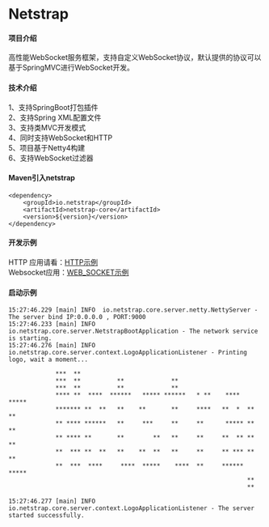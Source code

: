# Netstrap

#### 项目介绍

高性能WebSocket服务框架，支持自定义WebSocket协议，默认提供的协议可以基于SpringMVC进行WebSocket开发。

#### 技术介绍

1、支持SpringBoot打包插件 <br/>
2、支持Spring XML配置文件 <br/>
3、支持类MVC开发模式      <br/> 
4、同时支持WebSocket和HTTP<br/>
5、项目基于Netty4构建     <br/>
6、支持WebSocket过滤器    <br/>

#### Maven引入netstrap

```
<dependency>
    <groupId>io.netstrap</groupId>
    <artifactId>netstrap-core</artifactId>
    <version>${version}</version>
</dependency>
```

#### 开发示例

HTTP 应用请看：[HTTP示例](https://github.com/minghu-zhang/netstrap/blob/master/HTTP.md)  
Websocket应用：[WEB_SOCKET示例](https://github.com/minghu-zhang/netstrap/blob/master/WEB_SOCKET.md)

#### 启动示例

```
15:27:46.229 [main] INFO  io.netstrap.core.server.netty.NettyServer - The server bind IP:0.0.0.0 , PORT:9000
15:27:46.233 [main] INFO  io.netstrap.core.server.NetstrapBootApplication - The network service is starting.
15:27:46.276 [main] INFO  io.netstrap.core.server.context.LogoApplicationListener - Printing logo, wait a moment...

             ***  **
             ***  **          **             **
             ***  **          **             **
             **** **  ****  ******   ***** ******   * **    ****  *****
             ******* **  **   **    **       **     ****   **  *  **  **
             ** **** ******   **     ***     **     **      ***** **  **
             ** **** **       **        **   **     **     **  ** **  **
             **  *** **  **   **    **  **   **     **     ** *** **  **
             **  ***  ****     ****  *****    ****  **     ****** *****
                                                                  **
                                                                  **

15:27:46.277 [main] INFO  io.netstrap.core.server.context.LogoApplicationListener - The server started successfully.
```
